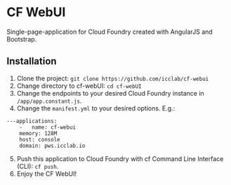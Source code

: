# CF WebUI

Single-page-application for Cloud Foundry created with AngularJS and Bootstrap.

## Installation

1. Clone the project: `git clone https://github.com/icclab/cf-webui`
2. Change directory to cf-webUI: `cd cf-webUI`
3. Change the endpoints to your desired Cloud Foundry instance in `/app/app.constant.js`.
4. Change the `manifest.yml` to your desired options. E.g.:  
~~~
---applications:  
	- 	name: cf-webui  
	memory: 128M  
	host: console  
	domain: pws.icclab.io  
~~~
5. Push this application to Cloud Foundry with cf Command Line Interface (CLI): `cf push`.
6. Enjoy the CF WebUI!